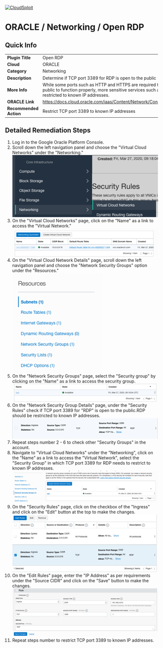 [![CloudSploit](https://cloudsploit.com/img/logo-new-big-text-100.png "CloudSploit")](https://cloudsploit.com)

# ORACLE / Networking / Open RDP

## Quick Info

| | |
|-|-|
| **Plugin Title** | Open RDP |
| **Cloud** | ORACLE |
| **Category** | Networking |
| **Description** | Determine if TCP port 3389 for RDP is open to the public |
| **More Info** | While some ports such as HTTP and HTTPS are required to be open to the public to function properly, more sensitive services such as RDP should be restricted to known IP addresses. |
| **ORACLE Link** | https://docs.cloud.oracle.com/iaas/Content/Network/Concepts/securitylists.htm |
| **Recommended Action** | Restrict TCP port 3389 to known IP addresses |

## Detailed Remediation Steps
1. Log in to the Google Oracle Platform Console.
2. Scroll down the left navigation panel and choose the "Virtual Cloud Networks" under the "Networking." </br> <img src="/resources/oracle/networking/open-rdp/step2.png"/>
3. On the "Virtual Cloud Networks" page, click on the "Name" as a link to access the "Virtual Network." </br> <img src="/resources/oracle/networking/open-rdp/step3.png"/>
4. On the "Virtual Cloud Network Details" page, scroll down the left navigation panel and choose the "Network Security Groups" option under the "Resources." </br> <img src="/resources/oracle/networking/open-rdp/step4.png"/>
5. On the "Network Security Groups" page, select the "Security group" by clicking on the "Name" as a link to access the security group.</br> <img src="/resources/oracle/networking/open-rdp/step5.png"/>
6. On the "Network Security Group Details" page, under the "Security Rules" check if TCP port 3389 for "RDP" is open to the public.RDP should be restricted to known IP addresses. </br> <img src="/resources/oracle/networking/open-rdp/step6.png"/>
7. Repeat steps number 2 - 6 to check other "Security Groups" in the account.</br>
8. Navigate to "Virtual Cloud Networks" under the "Networking", click on the "Name" as a link to access the "Virtual Network", select the "Security Group" in which TCP port 3389 for RDP needs to restrict to known IP addresses.</br> <img src="/resources/oracle/networking/open-rdp/step8.png"/>
9. On the "Security Rules" page, click on the checkbox of the "Ingress" and click on the "Edit" button at the top to make the changes.</br> <img src="/resources/oracle/networking/open-rdp/step9.png"/>
10. On the "Edit Rules" page, enter the "IP Address" as per requirements under the "Source CIDR" and click on the "Save" button to make the changes.</br> <img src="/resources/oracle/networking/open-rdp/step10.png"/>
11. Repeat steps number to restrict TCP port 3389 to known IP addresses.</br>

